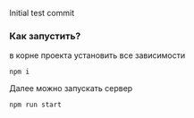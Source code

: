 Initial test commit

### Как запустить?

в корне проекта установить все зависимости

```
npm i
```

Далее можно запускать сервер

```
npm run start
```
